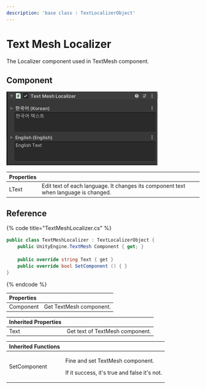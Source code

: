 ```yaml
---
description: 'base class : TextLocalizerObject'
---
```


# Text Mesh Localizer

The Localizer component used in TextMesh component.

## Component

![](../../../.gitbook/assets/text_mesh_localizer_inspector.png)

| Properties |  |
| :--- | :--- |
| LText | Edit text of each language. It changes its component text when language is changed. |

## Reference

{% code title="TextMeshLocalizer.cs" %}
```csharp
public class TextMeshLocalizer : TextLocalizerObject {
    public UnityEngine.TextMesh Component { get; }

    public override string Text { get }  
    public override bool SetComponent () { }
}
```
{% endcode %}

| Properties |  |
| :--- | :--- |
| Component | Get TextMesh component. |

| Inherited Properties |  |
| :--- | :--- |
| Text | Get text of TextMesh component. |

<table>
  <thead>
    <tr>
      <th style="text-align:left">Inherited Functions</th>
      <th style="text-align:left"></th>
    </tr>
  </thead>
  <tbody>
    <tr>
      <td style="text-align:left">SetComponent</td>
      <td style="text-align:left">
        <p>Fine and set TextMesh component.</p>
        <p>If it success, it&apos;s true and false it&apos;s not.</p>
      </td>
    </tr>
  </tbody>
</table>

